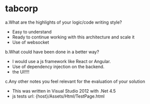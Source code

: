 # tabcorp

a.What are the highlights of your logic/code writing style?  
  - Easy to understand
  - Ready to continue working with this architecture and scale it
  - Use of websocket
  
b.What could have been done in a better way?
  - I would use a js framework like React or Angular. 
  - Use of dependency injection on the backend.
  - the UI!!!!
  
c.Any other notes you feel relevant for the evaluation of your solution
  - This was written in Visual Studio 2012 with .Net 4.5
  - js tests url: {host}/Assets/Html/TestPage.html
